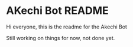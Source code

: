 # AKechi Bot README

Hi everyone, this is the readme for the Akechi Bot

Still working on things for now, not done yet.
